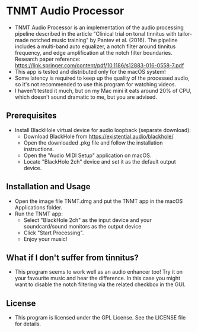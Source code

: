 # TNMT Audio Processor

- TNMT Audio Processor is an implementation of the audio processing pipeline described in the article "Clinical trial on tonal tinnitus with tailor-made notched music training" by Pantev et al. (2016). The pipeline includes a multi-band auto equalizer, a notch filter around tinnitus frequency, and edge amplification at the notch filter boundaries.
Research paper reference: https://link.springer.com/content/pdf/10.1186/s12883-016-0558-7.pdf
- This app is tested and distributed only for the macOS system!
- Some latency is required to keep up the quality of the processed audio, so it's not recommended to use this program for watching videos.
- I haven't tested it much, but on my Mac mini it eats around 20% of CPU, which doesn't sound dramatic to me, but you are advised.

## Prerequisites

- Install BlackHole virtual device for audio loopback (separate download):
  - Download BlackHole from https://existential.audio/blackhole/
  - Open the downloaded .pkg file and follow the installation instructions.
  - Open the "Audio MIDI Setup" application on macOS.
  - Locate "BlackHole 2ch" device and set it as the default output device.
    
## Installation and Usage

- Open the image file TNMT.dmg and put the TNMT app in the macOS Applications folder.
- Run the TNMT app:
  - Select "BlackHole 2ch" as the input device and your soundcard/sound monitors as the output device
  - Click "Start Processing".
  - Enjoy your music!


## What if I don't suffer from tinnitus?

- This program seems to work well as an audio enhancer too! Try it on your favourite music and hear the difference. In this case you might want to disable the notch filtering via the related checkbox in the GUI.

## License

- This program is licensed under the GPL License. See the LICENSE file for details.

